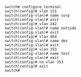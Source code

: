    switch# configure terminal
    switch(config)# vlan 131
    switch(config-vlan)# name corp
    switch(config-vlan)# exit
    switch(config)# vlan 242
    switch(config-vlan)# name outside
    switch(config-vlan)# exit
    switch(config)# vlan 464
    switch(config-vlan)# name dmz
    switch(config-vlan)# exit
    switch(config)# vlan 353
    switch(config-vlan)# name test
    switch(config-vlan)# exit
    switch(config)# no vlan 353
    switch(config)# exit
    switch#
